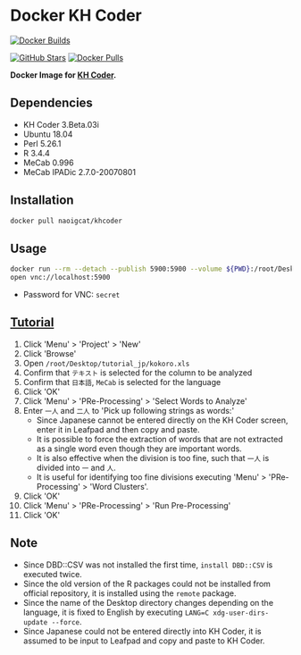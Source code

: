 # Docker KH Coder

[![Docker Builds](https://github.com/naoigcat/docker-khcoder/actions/workflows/push.yml/badge.svg)](https://github.com/naoigcat/docker-khcoder/actions/workflows/push.yml)

[![GitHub Stars](https://img.shields.io/github/stars/naoigcat/docker-khcoder.svg)](https://github.com/naoigcat/docker-khcoder/stargazers)
[![Docker Pulls](https://img.shields.io/docker/pulls/naoigcat/khcoder)](https://hub.docker.com/r/naoigcat/khcoder)

**Docker Image for [KH Coder](https://github.com/ko-ichi-h/khcoder).**

## Dependencies

-   KH Coder 3.Beta.03i
-   Ubuntu 18.04
-   Perl 5.26.1
-   R 3.4.4
-   MeCab 0.996
-   MeCab IPADic 2.7.0-20070801

## Installation

```sh
docker pull naoigcat/khcoder
```

## Usage

```sh
docker run --rm --detach --publish 5900:5900 --volume ${PWD}:/root/Desktop/work naoigcat/khcoder
open vnc://localhost:5900
```

-   Password for VNC: `secret`

## [Tutorial](http://khcoder.net/tutorial.html)

1.  Click 'Menu' > 'Project' > 'New'
1.  Click 'Browse'
1.  Open `/root/Desktop/tutorial_jp/kokoro.xls`
1.  Confirm that `テキスト` is selected for the column to be analyzed
1.  Confirm that `日本語`, `MeCab` is selected for the language
1.  Click 'OK'
1.  Click 'Menu' > 'PRe-Processing' > 'Select Words to Analyze'
1.  Enter `一人` and `二人` to 'Pick up following strings as words:'
    -   Since Japanese cannot be entered directly on the KH Coder screen, enter it in Leafpad and then copy and paste.
    -   It is possible to force the extraction of words that are not extracted as a single word even though they are important words.
    -   It is also effective when the division is too fine, such that `一人` is divided into `一` and `人`.
    -   It is useful for identifying too fine divisions executing 'Menu' > 'PRe-Processing' > 'Word Clusters'.
1.  Click 'OK'
1.  Click 'Menu' > 'PRe-Processing' > 'Run Pre-Processing'
1.  Click 'OK'

## Note

-   Since DBD::CSV was not installed the first time, `install DBD::CSV` is executed twice.
-   Since the old version of the R packages could not be installed from official repository, it is installed using the `remote` package.
-   Since the name of the Desktop directory changes depending on the language, it is fixed to English by executing `LANG=C xdg-user-dirs-update --force`.
-   Since Japanese could not be entered directly into KH Coder, it is assumed to be input to Leafpad and copy and paste to KH Coder.
